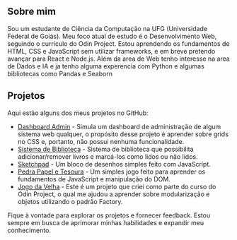 ## Sobre mim
Sou um estudante de Ciência da Computação na UFG (Universidade Federal de Goiás). Meu foco atual de estudo é o Desenvolvimento Web, seguindo o currículo do Odin Project. Estou aprendendo os fundamentos de HTML, CSS e JavaScript sem utilizar frameworks, e em breve pretendo avançar para React e Node.js.
Além da area de Web tenho interesse na area de Dados e IA e ja tenho alguma experencia com Python e algumas bibliotecas como Pandas e Seaborn

## Projetos
Aqui estão alguns dos meus projetos no GitHub:

- [Dashboard Admin](https://ottojvn.github.io/odin-admin-dashboard/) - Simula um dashboard de administração de algum sistema web qualquer, o propósito desse projeto é aprender sobre grids no CSS e, portanto, não possui nenhuma funcionalidade.
- [Sistema de Biblioteca](https://ottojvn.github.io/odin-library/) - Sistema de biblioteca que possibilita adicionar/remover livros e marcá-los como lidos ou não lidos.
- [Sketchpad](https://ottojvn.github.io/odin-etch-a-sketch/) - Um bloco de desenhos simples feito com JavaScript.
- [Pedra Papel e Tesoura](https://ottojvn.github.io/odin-rock-paper-scissors/) - Um simples jogo feito para aprender os fundamentos de JavaScript e manipulação do DOM.
- [Jogo da Velha](https://ottojvn.github.io/odin-tic-tac-toe/) - Este é um projeto que criei como parte do curso do Odin Project, o qual me ajudou a aprender sobre modularização e objetos utilizando o padrão Factory.

Fique à vontade para explorar os projetos e fornecer feedback. Estou sempre em busca de aprimorar minhas habilidades e expandir meu conhecimento.
